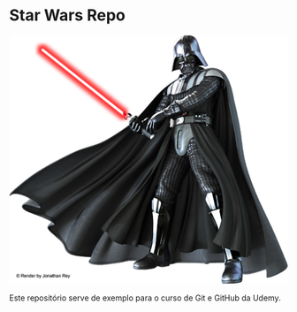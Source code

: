 # Star Wars Repo

![](./vader.png)

Este repositório serve de exemplo para o curso de Git e GitHub da Udemy.

